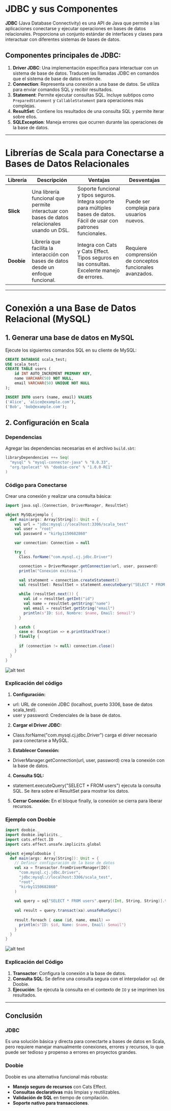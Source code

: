 # JDBC y sus Componentes

**JDBC** (Java Database Connectivity) es una API de Java que permite a las aplicaciones conectarse y ejecutar operaciones en bases de datos relacionales. Proporciona un conjunto estándar de interfaces y clases para interactuar con diferentes sistemas de bases de datos. 

## Componentes principales de JDBC:

1. **Driver JDBC**: Una implementación específica para interactuar con un sistema de base de datos. Traducen las llamadas JDBC en comandos que el sistema de base de datos entiende.
2. **Connection**: Representa una conexión a una base de datos. Se utiliza para enviar comandos SQL y recibir resultados.
3. **Statement**: Permite ejecutar consultas SQL. Incluye subtipos como `PreparedStatement` y `CallableStatement` para operaciones más complejas.
4. **ResultSet**: Contiene los resultados de una consulta SQL y permite iterar sobre ellos.
5. **SQLException**: Maneja errores que ocurren durante las operaciones de la base de datos.

---

# Librerías de Scala para Conectarse a Bases de Datos Relacionales

| Librería       | Descripción                                                                                  | Ventajas                                                                                                     | Desventajas                                                                                              |
|----------------|----------------------------------------------------------------------------------------------|-------------------------------------------------------------------------------------------------------------|---------------------------------------------------------------------------------------------------------|
| **Slick**     | Una librería funcional que permite interactuar con bases de datos relacionales usando un DSL. | Soporte funcional y tipos seguros. Integra soporte para múltiples bases de datos. Fácil de usar con patrones funcionales. | Puede ser compleja para usuarios nuevos.                                                                 |
| **Doobie**    | Librería que facilita la interacción con bases de datos desde un enfoque funcional.           | Integra con Cats y Cats Effect. Tipos seguros en las consultas. Excelente manejo de errores.               | Requiere comprensión de conceptos funcionales avanzados.                                                 |
                                            

---

# Conexión a una Base de Datos Relacional (MySQL)


## 1. Generar una base de datos en MySQL

Ejecute los siguientes comandos SQL en su cliente de MySQL:
```sql
CREATE DATABASE scala_test;
USE scala_test;
CREATE TABLE users (
    id INT AUTO_INCREMENT PRIMARY KEY,
    name VARCHAR(50) NOT NULL,
    email VARCHAR(50) UNIQUE NOT NULL
);

INSERT INTO users (name, email) VALUES
('Alice', 'alice@example.com'),
('Bob', 'bob@example.com');
```

## 2. Configuración en Scala

### Dependencias
Agregar las dependencias necesarias en el archivo `build.sbt`:
```scala
libraryDependencies ++= Seq(
  "mysql" % "mysql-connector-java" % "8.0.33",
  "org.tpolecat" %% "doobie-core" % "1.0.0-RC1"
)
```

### Código para Conectarse
Crear una conexión y realizar una consulta básica:

```scala
import java.sql.{Connection, DriverManager, ResultSet}

object MySQLejemplo {
  def main(args: Array[String]): Unit = {
    val url = "jdbc:mysql://localhost:3306/scala_test"
    val user = "root"
    val password = "kirby1150682860"

    var connection: Connection = null

    try {
      Class.forName("com.mysql.cj.jdbc.Driver")

      connection = DriverManager.getConnection(url, user, password)
      println("Conexión exitosa.")

      val statement = connection.createStatement()
      val resultSet: ResultSet = statement.executeQuery("SELECT * FROM users")

      while (resultSet.next()) {
        val id = resultSet.getInt("id")
        val name = resultSet.getString("name")
        val email = resultSet.getString("email")
        println(s"ID: $id, Nombre: $name, Email: $email")
      }

    } catch {
      case e: Exception => e.printStackTrace()
    } finally {
      
      if (connection != null) connection.close()
    }
  }
}

```

![alt text](image.png)
### Explicación del código
1. **Configuración:**
  - url: URL de conexión JDBC (localhost, puerto 3306, base de datos scala_test).
  - user y password: Credenciales de la base de datos.
2. **Cargar el Driver JDBC:**
  - Class.forName("com.mysql.cj.jdbc.Driver") carga el driver necesario para conectarse a MySQL.
3. **Establecer Conexión:**
  - DriverManager.getConnection(url, user, password) crea la conexión con la base de datos.
4. **Consulta SQL:**
  - statement.executeQuery("SELECT * FROM users") ejecuta la consulta SQL.
  Se itera sobre el ResultSet para mostrar los datos.
5. **Cerrar Conexión:**
  En el bloque finally, la conexión se cierra para liberar recursos.


### Ejemplo con Doobie
```scala
import doobie._
import doobie.implicits._
import cats.effect.IO
import cats.effect.unsafe.implicits.global

object ejemploDoobie {
  def main(args: Array[String]): Unit = {
    // Definir configuración de la base de datos
    val xa = Transactor.fromDriverManager[IO](
      "com.mysql.cj.jdbc.Driver",   
      "jdbc:mysql://localhost:3306/scala_test", 
      "root",                        
      "kirby1150682860"                     
    )
    
    val query = sql"SELECT * FROM users".query[(Int, String, String)].to[List]
    
    val result = query.transact(xa).unsafeRunSync()
    
    result.foreach { case (id, name, email) =>
      println(s"ID: $id, Name: $name, Email: $email")
    }
  }
}
```
![alt text](image-1.png)

### Explicación del Código
1. **Transactor**: Configura la conexión a la base de datos.
2. **Consulta SQL**: Se define una consulta segura con el interpolador `sql` de Doobie.
3. **Ejecución**: Se ejecuta la consulta en el contexto de `IO` y se imprimen los resultados.

---

## Conclusión

### JDBC
Es una solución básica y directa para conectarte a bases de datos en Scala, pero requiere manejar manualmente conexiones, errores y recursos, lo que puede ser tedioso y propenso a errores en proyectos grandes.

### Doobie
Doobie es una alternativa funcional más robusta:
- **Manejo seguro de recursos** con Cats Effect.
- **Consultas declarativas** más limpias y reutilizables.
- **Validación de SQL** en tiempo de compilación.
- **Soporte nativo para transacciones**.

